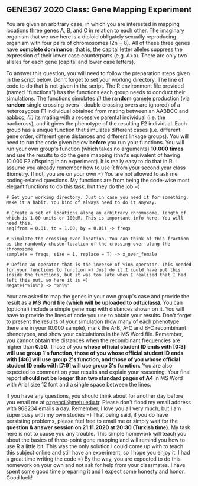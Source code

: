 ## GENE367 2020 Class: Gene Mapping Experiment ##
You are given an arbitrary case, in which you are interested in mapping locations three genes A, B, and C in relation to each other. The imaginary organism that we use here is a diploid obligately sexually reproducing organism with four pairs of chromosomes (2n = 8). All of these three genes have  **complete dominance**; that is, the capital letter alleles suppress the expression of their lower case counterparts (e.g. A>a). There are only two alleles for each gene (capital and lower case letters). 

To answer this question, you will need to follow the preparation steps given in the script below. Don't forget to set your working directory. The line of code to do that is not given in the script. The R environment file provided (named "functions") has the functions each group needs to conduct their simulations. The functions simulates *(i)* the **random** gamete production (via **random** single crossing overs - double crossing overs are ignored) of a heterozygous F1 individual obtained from mating between an AABBCC and aabbcc, *(ii)* its mating with a recessive parental individual (i.e. the backcross), and it gives the phenotype of the resulting F2 individual. Each group has a unique function that simulates different cases (i.e. different gene order, different gene distances and different linkage groups). You will need to run the code given below **before** you run your functions. You will run your own group's function (which takes no arguments) **10.000 times** and use the results to do the gene mapping (that's equivalent of having 10.000 F2 offspring in an experiment). It is really easy to do that in R. I assume you already remember how to use R from your second year class Biometry. If not, you are on your own =) You are not allowed to ask me coding-related questions. My functions are from being the code-wise most elegant functions to do this task, but they do the job =) 

```{r}
# Set your working directory. Just in case you need it for something. Make it a habit. You kind of always need to do it anyway.

# Create a set of locations along an arbitrary chromosome, length of which is 1.00 units or 100cM. This is important info here. You will need this.  
seq(from = 0.01, to = 1.00, by = 0.01) -> freqs

# Simulate the crossing over location. You can think of this fraction as the randomly chosen location of the crossing over along the chromosome.
sample(x = freqs, size = 1, replace = T) -> x_over_female

# Define an operator that is the inverse of %in% operator. This needed for your functions to function =) Just do it.I could have put this inside the functions, but it was too late when I realized that I had left this out, so here it is =) 
Negate("%in%") -> "%ni%"
```

Your are asked to map the genes in your own group's case and provide the result as a **MS Word file (which will be uploaded to odtuclass)**. You can (optional) include a simple gene map with distances shown on it. You will have to provide the lines of code you use to obtain your results. Don't forget to present the results of your simulation (how many of each phenotype there are in your 10.000 sample), mark the A-B, A-C and B-C recombinant phenotypes, and show your calculations in the MS Word file. Remember, you cannot obtain the distances when the recombinant frequencies are higher than **0.50**. Those of you **whose official student ID ends with [0:3] will use group 1's function, those of you whose official student ID ends with [4:6] will use group 2's function, and those of you whose official student ID ends with [7:9] will use group 3's function.** You are also expected to comment on your results and explain your reasoning. Your final report **should not be longer than two standard pages of A4** in MS Word with Arial size 12 font and a single space between the lines. 

If you have any questions, you should think about for another day before you email me at ozgencil@metu.edu.tr. Please don't flood my email address with 968234 emails a day. Remember, I love you all very much, but I am super busy with my own studies =) That being said, if you do have persisting problems, please feel free to email me or simply wait for the **question & answer session on 21.11.2020 at 20:30 (Turkish time)**. My task here is not to cause you any trouble. This simple homework will teach you about the basics of three-point gene mapping and will remind you how to use R a little bit. This was the only solution I could come up with to teach this subject online and still have an experiment, so I hope you enjoy it. I had a great time writing the code =) By the way, you are expected to do this homework on your own and not ask for help from your classmates. I have spent some good time preparing it and I expect some honesty and honor. Good luck! 
